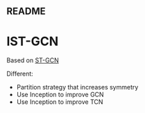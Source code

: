 ## README
# IST-GCN

Based on [ST-GCN](https://github.com/yysijie/st-gcn)

Different:
- Partition strategy that increases symmetry
- Use Inception to improve GCN
- Use Inception to improve TCN
